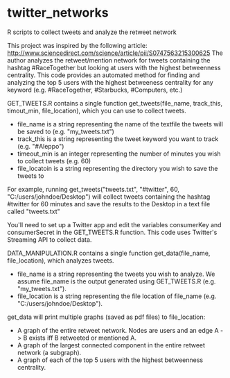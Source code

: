 # twitter_networks
R scripts to collect tweets and analyze the retweet network

This project was inspired by the following article: http://www.sciencedirect.com/science/article/pii/S0747563215300625
The author analyzes the retweet/mention network for tweets containing the hashtag #RaceTogether but looking at users with the highest betweenness centrality. This code provides an automated method for finding and analyzing the top 5 users with the highest betweeness centrality for any keyword (e.g. #RaceTogether, #Starbucks, #Computers, etc.)

GET_TWEETS.R contains a single function get_tweets(file_name, track_this, timout_min, file_location), which you can use to collect tweets.
- file_name is a string representing the name of the textfile the tweets will be saved to (e.g. "my_tweets.txt")
- track_this is a string representing the tweet keyword you want to track (e.g. "#Aleppo") 
- timeout_min is an integer representing the number of minutes you wish to collect tweets (e.g. 60)
- file_locatoin is a string representing the directory you wish to save the tweets to

For example, running get_tweets("tweets.txt", "#twitter", 60, "C:/users/johndoe/Desktop") will collect tweets containing the hashtag #twitter for 60 minutes and save the results to the Desktop in a text file called "tweets.txt"

You'll need to set up a Twitter app and edit the variables consumerKey and consumerSecret in the GET_TWEETS.R function. This code uses Twitter's Streaming API to collect data.

DATA_MANIPULATION.R contains a single function get_data(file_name, file_location), which analyzes tweets.
- file_name is a string representing the tweets you wish to analyze. We assume file_name is the output generated using GET_TWEETS.R (e.g. "my_tweets.txt").
- file_location is a string representing the file location of file_name (e.g. "C:/users/johndoe/Desktop").

get_data will print multiple graphs (saved as pdf files) to file_location:
- A graph of the entire retweet network. Nodes are users and an edge A -> B exists iff B retweeted or mentioned A.
- A graph of the largest connected component in the entire retweet network (a subgraph).
- A graph of each of the top 5 users with the highest betweenness centrality.


